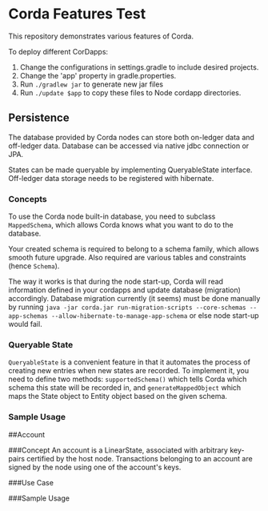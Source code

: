 # Corda Features Test

This repository demonstrates various features of Corda.

To deploy different CorDapps:
1. Change the configurations in settings.gradle to include desired projects.
2. Change the 'app' property in gradle.properties.
3. Run `./gradlew jar` to generate new jar files
4. Run `./update $app` to copy these files to Node cordapp directories.

## Persistence

The database provided by Corda nodes can store both on-ledger data and off-ledger data. Database
can be accessed via native jdbc connection or JPA.

States can be made queryable by implementing QueryableState interface. Off-ledger data storage needs
to be registered with hibernate.

### Concepts

To use the Corda node built-in database, you need to subclass `MappedSchema`, which allows Corda
knows what you want to do to the database.

Your created schema is required to belong to a schema family, which allows smooth future upgrade. Also required
are various tables and constraints (hence `Schema`).

The way it works is that during the node start-up, Corda will read information defined in your cordapps and update
database (migration) accordingly. Database migration currently (it seems) must be done manually by running 
`java -jar corda.jar run-migration-scripts --core-schemas --app-schemas --allow-hibernate-to-manage-app-schema` or else
node start-up would fail.

### Queryable State
`QueryableState` is a convenient feature in that it automates the process of creating new entries when new states are
recorded. To implement it, you need to define two methods: `supportedSchema()` which tells Corda which schema this state
will be recorded in, and `generateMappedObject` which maps the State object to Entity object based on the given schema.

### Sample Usage




##Account

###Concept
An account is a LinearState, associated with arbitrary key-pairs certified by the host node.
Transactions belonging to an account are signed by the node using one of the account's keys. 

###Use Case

###Sample Usage